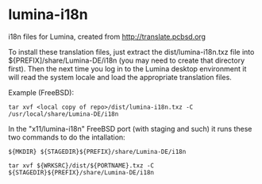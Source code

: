 lumina-i18n
===========

i18n files for Lumina, created from http://translate.pcbsd.org

To install these translation files, just extract the dist/lumina-i18n.txz file into ${PREFIX]/share/Lumina-DE/i18n (you may need to create that directory first). Then the next time you log in to the Lumina desktop environment it will read the system locale and load the appropriate translation files.

Example (FreeBSD):

`tar xvf <local copy of repo>/dist/lumina-i18n.txz -C /usr/local/share/Lumina-DE/i18n`

In the "x11/lumina-i18n" FreeBSD port (with staging and such) it runs these two commands to do the intallation:

`${MKDIR} ${STAGEDIR}${PREFIX}/share/Lumina-DE/i18n`

`tar xvf ${WRKSRC}/dist/${PORTNAME}.txz -C ${STAGEDIR}${PREFIX}/share/Lumina-DE/i18n`
